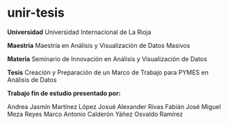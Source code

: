 # unir-tesis

<b>Universidad</b>
Universidad Internacional de La Rioja

<b>Maestria</b>
Maestría en Análisis y Visualización de Datos Masivos 

<b>Materia</b>
Seminario de Innovación en Análisis y Visualización de Datos

<b>Tesis</b>
Creación y Preparación de un Marco de Trabajo para PYMES en Análisis de Datos

<b>Trabajo fin de estudio presentado por:</b>

Andrea Jasmín Martínez López
Josué Alexander Rivas Fabián
José Miguel Meza Reyes
Marco Antonio Calderón Yáñez
Osvaldo Ramírez
